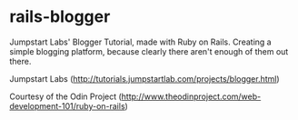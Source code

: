 # rails-blogger
Jumpstart Labs' Blogger Tutorial, made with Ruby on Rails. Creating a simple blogging platform, because clearly there aren't enough of them out there.

Jumpstart Labs (http://tutorials.jumpstartlab.com/projects/blogger.html)

Courtesy of the Odin Project (http://www.theodinproject.com/web-development-101/ruby-on-rails)

